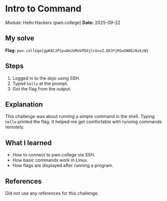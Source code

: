 # Intro to Command
*Module:* Hello Hackers (pwn.college)
**Date:** 2025-09-22

## My solve
**Flag:** `pwn.college{gpK8CJP2puAmJUMzUfDdjCc6voZ.QX3YjM1wSN0EzNzEzW}`

## Steps
1. Logged in to the dojo using SSH.
2. Typed `hello` at the prompt.
3. Got the flag from the output.

## Explanation
This challenge was about running a simple command in the shell. Typing `hello` printed the flag. It helped me get comfortable with running commands remotely.

## What I learned
- How to connect to pwn.college via SSH.
- How basic commands work in Linux.
- How flags are displayed after running a program.

## References
Did not use any references for this challenge.
